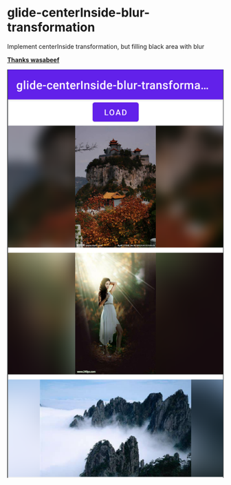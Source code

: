 # glide-centerInside-blur-transformation
Implement centerInside transformation, but filling black area with blur

**[Thanks wasabeef](https://github.com/wasabeef/glide-transformations)**

![Sample](https://github.com/jinkg/Screenshots/blob/master/transformation/transformation_sample.png)
